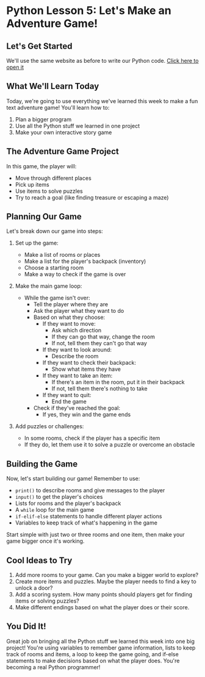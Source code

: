 # Python Lesson 5: Let's Make an Adventure Game!

## Let's Get Started
We'll use the same website as before to write our Python code. [Click here to open it](https://www.programiz.com/python-programming/online-compiler/)

## What We'll Learn Today
Today, we're going to use everything we've learned this week to make a fun text adventure game! You'll learn how to:
1. Plan a bigger program
2. Use all the Python stuff we learned in one project
3. Make your own interactive story game

## The Adventure Game Project

In this game, the player will:
- Move through different places
- Pick up items
- Use items to solve puzzles
- Try to reach a goal (like finding treasure or escaping a maze)

## Planning Our Game

Let's break down our game into steps:

1. Set up the game:
   - Make a list of rooms or places
   - Make a list for the player's backpack (inventory)
   - Choose a starting room
   - Make a way to check if the game is over

2. Make the main game loop:
   - While the game isn't over:
     - Tell the player where they are
     - Ask the player what they want to do
     - Based on what they choose:
       - If they want to move:
         - Ask which direction
         - If they can go that way, change the room
         - If not, tell them they can't go that way
       - If they want to look around:
         - Describe the room
       - If they want to check their backpack:
         - Show what items they have
       - If they want to take an item:
         - If there's an item in the room, put it in their backpack
         - If not, tell them there's nothing to take
       - If they want to quit:
         - End the game
     - Check if they've reached the goal:
       - If yes, they win and the game ends

3. Add puzzles or challenges:
   - In some rooms, check if the player has a specific item
   - If they do, let them use it to solve a puzzle or overcome an obstacle

## Building the Game

Now, let's start building our game! Remember to use:
- `print()` to describe rooms and give messages to the player
- `input()` to get the player's choices
- Lists for rooms and the player's backpack
- A `while` loop for the main game
- `if-elif-else` statements to handle different player actions
- Variables to keep track of what's happening in the game

Start simple with just two or three rooms and one item, then make your game bigger once it's working.

## Cool Ideas to Try

1. Add more rooms to your game. Can you make a bigger world to explore?
2. Create more items and puzzles. Maybe the player needs to find a key to unlock a door?
3. Add a scoring system. How many points should players get for finding items or solving puzzles?
4. Make different endings based on what the player does or their score.

## You Did It!

Great job on bringing all the Python stuff we learned this week into one big project! You're using variables to remember game information, lists to keep track of rooms and items, a loop to keep the game going, and if-else statements to make decisions based on what the player does. You're becoming a real Python programmer!